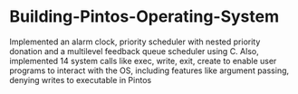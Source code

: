 # Building-Pintos-Operating-System

Implemented an alarm clock, priority scheduler with nested priority donation and a multilevel feedback queue scheduler using C. Also, implemented 14 system calls like exec, write, exit, create to enable user programs to interact with the OS, including features like argument passing, denying writes to executable in Pintos
